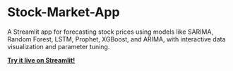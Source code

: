 # Stock-Market-App
A Streamlit app for forecasting stock prices using models like SARIMA, Random Forest, LSTM, Prophet, XGBoost, and ARIMA, with interactive data visualization and parameter tuning.

[**Try it live on Streamlit!**](https://stock-market-app-kzr5em4uieqvhzwbrmjwr5.streamlit.app/)
